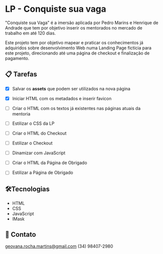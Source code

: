 # LP - Conquiste sua vaga

"Conquiste sua Vaga" é a imersão aplicada por Pedro Marins e Henrique de Andrade que tem por objetivo inserir os mentorados no mercado de trabalho em até 120 dias.

Este projeto tem por objetivo mapear e praticar os conhecimentos já adquiridos sobre desenvolvimento Web numa Landing Page fictícia para este projeto, direcionando até uma página de checkout e finalização de pagamento.

## 📋 Tarefas

- [X] Salvar os __assets__ que podem ser utilizados na nova página
- [X] Iniciar HTML com os metadados e inserir favicon
- [ ] Criar o HTML com os textos já existentes nas páginas atuais da mentoria
- [ ] Estilizar o CSS da LP
- [ ] Criar o HTML do Checkout
- [ ] Estilizar o Checkout
- [ ] Dinamizar com JavaScript
- [ ] Criar o HTML da Página de Obrigado
- [ ] Estilizar a Página de Obrigado


## 🛠️Tecnologias

- HTML
- CSS
- JavaScript
- IMask

## 📲 Contato
geovana.rocha.martins@gmail.com
(34) 98407-2980